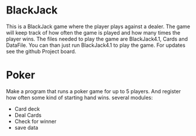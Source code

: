 # BlackJack

This is a BlackJack game where the player plays against a dealer. 
The game will keep track of how often the game is played and how many times the player wins.
The files needed to play the game are BlackJack4.1, Cards and DataFile.
You can than just run BlackJack4.1 to play the game.
For updates see the github Project board.


# Poker

Make a program that runs a poker game for up to 5 players. And register how often some kind of starting hand wins.
several modules:
* Card deck
* Deal Cards
* Check for winner
* save data

